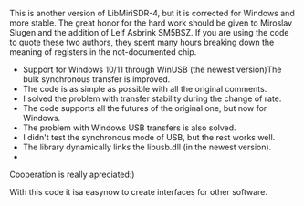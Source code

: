 This is another version of LibMiriSDR-4, but it is corrected for Windows and more stable. The great honor for the hard work should be given to Miroslav Slugen and the addition of Leif Asbrink SM5BSZ. If you are using the code to quote these two authors, they spent many hours breaking down the meaning of registers in the not-documented chip.


* Support for Windows 10/11 through WinUSB (the newest version)The bulk synchronous transfer is improved.
* The code is as simple as possible with all the original comments.
* I solved the problem with transfer stability during the change of rate.
* The code supports all the futures of the original one, but now for Windows.
* The problem with Windows USB transfers is also solved.
* I didn't test the synchronous mode of USB, but the rest works well.
* The library dynamically links the libusb.dll (in the newest version).
* 

Cooperation is really apreciated:)


With this code it isa easynow to create interfaces for other software.
